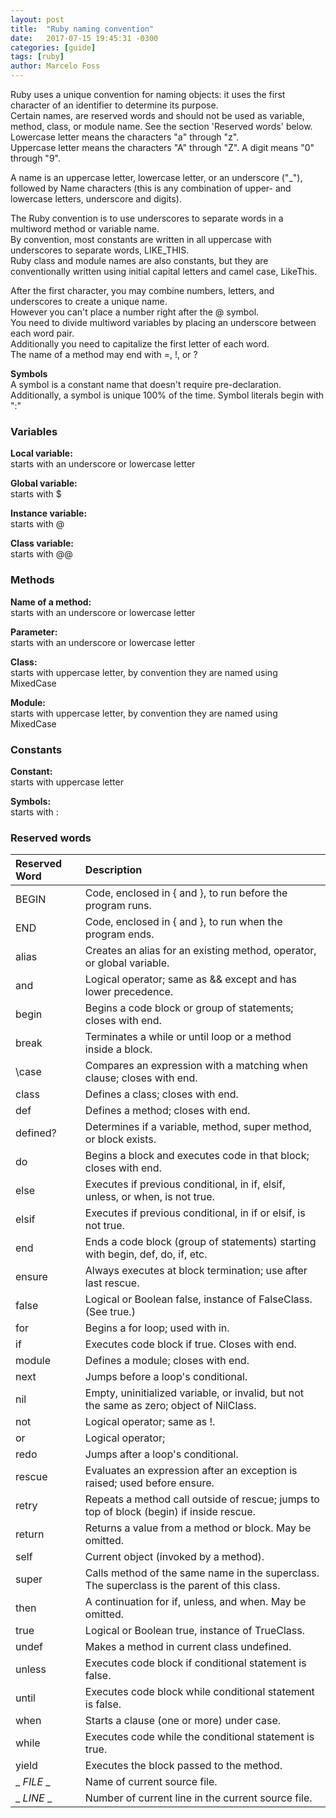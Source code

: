 ```yaml
---
layout: post
title:  "Ruby naming convention"
date:   2017-07-15 19:45:31 -0300
categories: [guide]
tags: [ruby]
author: Marcelo Foss
---
```

Ruby uses a unique convention for naming objects:
it uses the first character of an identifier to determine its purpose.  
Certain names, are reserved words and should not be used as variable, method, class, or module name. See the section 'Reserved words' below.   
Lowercase letter means the characters "a" through "z".  
Uppercase letter means the characters "A" through "Z".
A digit means "0" through "9".  

A name is an uppercase letter, lowercase letter, or an underscore ("_"), followed by Name characters (this is any combination of upper- and lowercase letters, underscore and digits).

The Ruby convention is to use underscores to separate words in a multiword method or variable name.  
By convention, most constants are written in all uppercase with underscores to separate words, LIKE_THIS.  
Ruby class and module names are also constants, but they are conventionally written using initial capital letters and camel case, LikeThis.

After the first character, you may combine numbers, letters, and underscores to create a unique name.  
However you can't place a number right after the @ symbol.  
You need to divide multiword variables by placing an underscore between each word pair.   
Additionally you need to capitalize the first letter of each word.  
The name of a method may end with =, !, or ?

**Symbols**  
A symbol is a constant name that doesn't require pre-declaration. Additionally, a symbol is unique 100% of the time. Symbol literals begin with ":"


### Variables
**Local variable:**  
  starts with an underscore or lowercase letter  

**Global variable:**  
  starts with $  

**Instance variable:**  
  starts with @  

**Class variable:**  
  starts with @@  

### Methods
**Name of a method:**  
  starts with an underscore or lowercase letter  

**Parameter:**  
  starts with an underscore or lowercase letter  

**Class:**  
  starts with uppercase letter, by convention they are named using MixedCase  

**Module:**  
  starts with uppercase letter, by convention they are named using MixedCase  

### Constants
**Constant:**  
  starts with uppercase letter  

**Symbols:**  
  starts with :  


### Reserved words

| Reserved Word     | Description |  
| :---------------- | :---------- |
| BEGIN             | Code, enclosed in { and }, to run before the program runs. |  
| END               | Code, enclosed in { and }, to run when the program ends. |  
| alias             | Creates an alias for an existing method, operator, or global variable. |  
| and               | Logical operator; same as && except and has lower precedence. |  
| begin             | Begins a code block or group of statements; closes with end. |  
| break             | Terminates a while or until loop or a method inside a block. |  
| \case             | Compares an expression with a matching when clause; closes with end. |  
| class             | Defines a class; closes with end. |  
| def               | Defines a method; closes with end. |  
| defined?          | Determines if a variable, method, super method, or block exists. |  
| do                | Begins a block and executes code in that block; closes with end. |  
| else              | Executes if previous conditional, in if, elsif, unless, or when, is not true. |  
| elsif             | Executes if previous conditional, in if or elsif, is not true. |  
| end               | Ends a code block (group of statements) starting with begin, def, do, if, etc. |  
| ensure            | Always executes at block termination; use after last rescue. |  
| false             | Logical or Boolean false, instance of FalseClass. (See true.) |  
| for               | Begins a for loop; used with in. |  
| if                | Executes code block if true. Closes with end.  |  
| module            | Defines a module; closes with end. |  
| next              | Jumps before a loop's conditional. |  
| nil               | Empty, uninitialized variable, or invalid, but not the same as zero; object of NilClass. |  
| not               | Logical operator; same as !. |  
| or                | Logical operator; |  
| redo              | Jumps after a loop's conditional. |  
| rescue            | Evaluates an expression after an exception is raised; used before ensure. |  
| retry             | Repeats a method call outside of rescue; jumps to top of block (begin) if inside rescue. |  
| return            | Returns a value from a method or block. May be omitted. |  
| self              | Current object (invoked by a method). |  
| super             | Calls method of the same name in the superclass. The superclass is the parent of this class. |  
| then              | A continuation for if, unless, and when. May be omitted. |  
| true              | Logical or Boolean true, instance of TrueClass. |  
| undef             | Makes a method in current class undefined. |  
| unless            | Executes code block if conditional statement is false. |  
| until             | Executes code block while conditional statement is false. |  
| when              | Starts a clause (one or more) under case. |  
| while             | Executes code while the conditional statement is true. |  
| yield             | Executes the block passed to the method. |  
| _ _FILE_ _        | Name of current source file. |  
| _ _LINE_ _        | Number of current line in the current source file. |  
